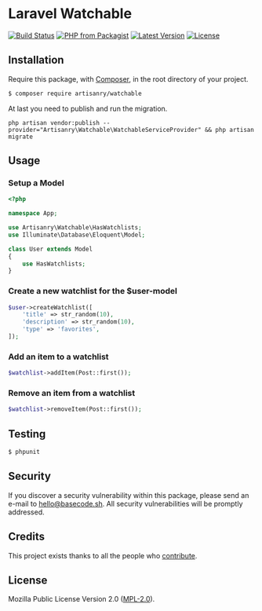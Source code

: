# Laravel Watchable

[![Build Status](https://img.shields.io/travis/artisanry/watchable/master.svg?style=flat-square)](https://travis-ci.org/artisanry/watchable)
[![PHP from Packagist](https://img.shields.io/packagist/php-v/artisanry/watchable.svg?style=flat-square)]()
[![Latest Version](https://img.shields.io/github/release/artisanry/watchable.svg?style=flat-square)](https://github.com/artisanry/watchable/releases)
[![License](https://img.shields.io/packagist/l/artisanry/watchable.svg?style=flat-square)](https://packagist.org/packages/artisanry/watchable)

## Installation

Require this package, with [Composer](https://getcomposer.org/), in the root directory of your project.

``` bash
$ composer require artisanry/watchable
```

At last you need to publish and run the migration.

```
php artisan vendor:publish --provider="Artisanry\Watchable\WatchableServiceProvider" && php artisan migrate
```

## Usage

### Setup a Model
``` php
<?php

namespace App;

use Artisanry\Watchable\HasWatchlists;
use Illuminate\Database\Eloquent\Model;

class User extends Model
{
    use HasWatchlists;
}
```

### Create a new watchlist for the $user-model
``` php
$user->createWatchlist([
    'title' => str_random(10),
    'description' => str_random(10),
    'type' => 'favorites',
]);
```

### Add an item to a watchlist
``` php
$watchlist->addItem(Post::first());
```

### Remove an item from a watchlist
``` php
$watchlist->removeItem(Post::first());
```

## Testing

``` bash
$ phpunit
```

## Security

If you discover a security vulnerability within this package, please send an e-mail to hello@basecode.sh. All security vulnerabilities will be promptly addressed.

## Credits

This project exists thanks to all the people who [contribute](../../contributors).

## License

Mozilla Public License Version 2.0 ([MPL-2.0](./LICENSE)).
